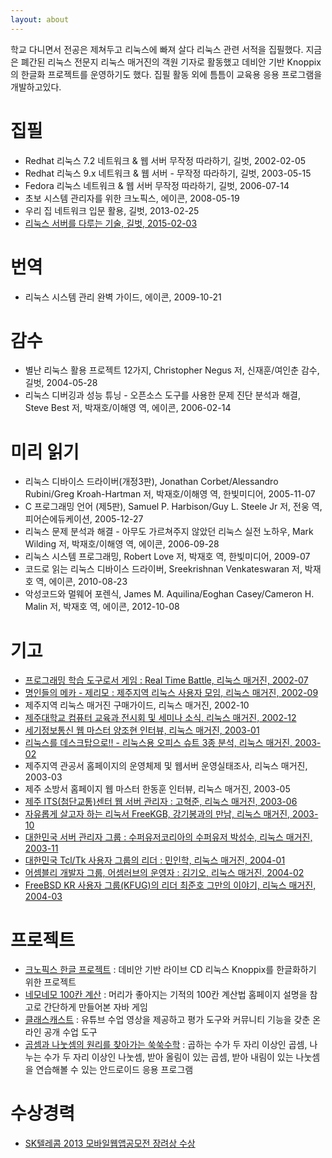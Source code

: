 ```yaml
---
layout: about 
---
```


학교 다니면서 전공은 제쳐두고 리눅스에 빠져 살다 리눅스 관련 서적을 집필했다. 지금은 폐간된 리눅스 전문지 리눅스 매거진의 객원 기자로 활동했고 데비안 기반 Knoppix의 한글화 프로젝트를 운영하기도 했다. 집필 활동 외에 틈틈이 교육용 응용 프로그램을 개발하고있다. 

<!-- ~~나이를 먹어갈수록 자꾸 가물가물해서...~~ 그동안 해온 일들을 정리할 필요가 있어 위키에 정리합니다. -->

# 집필

* Redhat 리눅스 7.2 네트워크 & 웹 서버 무작정 따라하기, 길벗, 2002-02-05
* Redhat 리눅스 9.x 네트워크 & 웹 서버 - 무작정 따라하기, 길벗, 2003-05-15
* Fedora 리눅스 네트워크 & 웹 서버 무작정 따라하기, 길벗, 2006-07-14
* 초보 시스템 관리자를 위한 크노픽스, 에이콘, 2008-05-19
* 우리 집 네트워크 입문 활용, 길벗, 2013-02-25
* [리눅스 서버를 다루는 기술, 길벗, 2015-02-03](https://thebook.io/006718/)

# 번역
* 리눅스 시스템 관리 완벽 가이드, 에이콘, 2009-10-21

# 감수
* 별난 리눅스 활용 프로젝트 12가지, Christopher Negus 저, 신재훈/여인춘 감수, 길벗, 2004-05-28
* 리눅스 디버깅과 성능 튜닝 - 오픈소스 도구를 사용한 문제 진단 분석과 해결, Steve Best 저, 박재호/이해영 역, 에이콘, 2006-02-14

# 미리 읽기
* 리눅스 디바이스 드라이버(개정3판), Jonathan Corbet/Alessandro Rubini/Greg Kroah-Hartman 저, 박재호/이해영 역, 한빛미디어, 2005-11-07
* C 프로그래밍 언어 (제5판), Samuel P. Harbison/Guy L. Steele Jr 저, 전웅 역, 피어슨에듀케이션, 2005-12-27
* 리눅스 문제 분석과 해결 - 아무도 가르쳐주지 않았던 리눅스 실전 노하우, Mark Wilding 저, 박재호/이해영 역, 에이콘, 2006-09-28
* 리눅스 시스템 프로그래밍, Robert Love 저, 박재호 역, 한빛미디어, 2009-07
* 코드로 읽는 리눅스 디바이스 드라이버, Sreekrishnan Venkateswaran 저, 박재호 역, 에이콘, 2010-08-23
* 악성코드와 멀웨어 포렌식, James M. Aquilina/Eoghan Casey/Cameron H. Malin 저, 박재호 역, 에이콘, 2012-10-08

# 기고
 * [프로그래밍 학습 도구로서 게임 : Real Time Battle, 리눅스 매거진, 2002-07](https://wiki.kldp.org/wiki.php/RealTimeBattle)
 * [명인들의 메카 - 제리모 : 제주지역 리눅스 사용자 모임, 리눅스 매거진, 2002-09](https://wiki.kldp.org/wiki.php/KLDPInterview/%C1%A6%B8%AE%B8%F0)
 * 제주지역 리눅스 매거진 구매가이드, 리눅스 매거진, 2002-10
 * [제주대학교 컴퓨터 교육과 전시회 및 세미나 소식, 리눅스 매거진, 2002-12](https://wiki.kldp.org/wiki.php/%C1%A6%C1%D6%B4%EB%BC%BC%B9%CC%B3%AA)
 * [ 세기정보통신 웹 마스터 양조현 인터뷰, 리눅스 매거진, 2003-01](https://wiki.kldp.org/wiki.php/KLDPInterview/%BE%E7%C1%B6%C7%F6)
 * [리눅스를 데스크탑으로!! - 리눅스용 오피스 슈트 3종 분석, 리눅스 매거진, 2003-02](https://wiki.kldp.org/wiki.php/office)
 * 제주지역 관공서 홈페이지의 운영체제 및 웹서버 운영실태조사, 리눅스 매거진, 2003-03
 * 제주 소방서 홈페이지 웹 마스터 한동훈 인터뷰, 리눅스 매거진, 2003-05
 * [제주 ITS(첨단교통)센터 웹 서버 관리자 : 고혁준, 리눅스 매거진, 2003-06](https://wiki.kldp.org/wiki.php/KLDPInterview/%B0%ED%C7%F5%C1%D8)
 * [자유롭게 살고자 하는 리눅서 FreeKGB, 강기봉과의 만남, 리눅스 매거진, 2003-10](https://wiki.kldp.org/wiki.php/KLDPInterview/%B0%AD%B1%E2%BA%C0)
 * [대한민국 서버 관리자 그룹 : 수퍼유저코리아의 수퍼유저 박성수, 리눅스 매거진, 2003-11](https://wiki.kldp.org/wiki.php/KLDPInterview/%B9%DA%BC%BA%BC%F6)
 * [대한민국 Tcl/Tk 사용자 그룹의 리더 : 민인학, 리눅스 매거진, 2004-01](https://wiki.kldp.org/wiki.php/KLDPInterview/%B9%CE%C0%CE%C7%D0)
 * [어셈블리 개발자 그룹, 어셈러브의 운영자 : 김기오, 리눅스 매거진, 2004-02](https://wiki.kldp.org/wiki.php/KLDPInterview/%B1%E8%B1%E2%BF%C0)
 * [FreeBSD KR 사용자 그룹(KFUG)의 리더 최준호 그만의 이야기, 리눅스 매거진, 2004-03](https://wiki.kldp.org/wiki.php/KLDPInterview/%C3%D6%C1%D8%C8%A3)

# 프로젝트
* [크노픽스 한글 프로젝트](https://wiki.kldp.org/wiki.php/Knoppix) : 데비안 기반 라이브 CD 리눅스 Knoppix를 한글화하기 위한 프로젝트
* [네모네모 100칸 계산](https://wiki.kldp.org/wiki.php/MathPractice) : 머리가 좋아지는 기적의 100칸 계산법 홈페이지 설명을 참고로 간단하게 만들어본 자바 게임
* [클래스캐스트](https://github.com/ShinJaehun/ClassCasts) : 유튜브 수업 영상을 제공하고 평가 도구와 커뮤니티 기능을 갖춘 온라인 공개 수업 도구
* [곱셈과 나눗셈의 원리를 찾아가는 쑥쑥수학](https://github.com/ShinJaehun/SukSuk) : 곱하는 수가 두 자리 이상인 곱셈, 나누는 수가 두 자리 이상인 나눗셈, 받아 올림이 있는 곱셈, 받아 내림이 있는 나눗셈을 연습해볼 수 있는 안드로이드 응용 프로그램

# 수상경력
* [SK텔레콤 2013 모바일웹앱공모전 장려상 수상](http://cornerstone.sktelecom.com/event/#contest)
